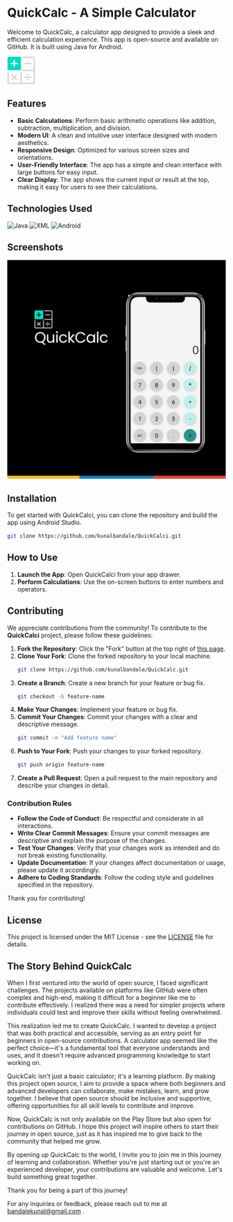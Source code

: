 # QuickCalc - A Simple Calculator 

   
Welcome to QuickCalc, a calculator app designed to provide a sleek and efficient calculation experience. This app is open-source and available on GitHub. It is built using Java for Android.

![App Icon](images/app-icon.png)



## Features

- **Basic Calculations**: Perform basic arithmetic operations like addition, subtraction, multiplication, and division.
- **Modern UI**: A clean and intuitive user interface designed with modern aesthetics.
- **Responsive Design**: Optimized for various screen sizes and orientations.
- **User-Friendly Interface**: The app has a simple and clean interface with large buttons for easy input.
- **Clear Display**: The app shows the current input or result at the top, making it easy for users to see their calculations.

## Technologies Used

![Java](https://img.shields.io/badge/Java-ED8B00?style=for-the-badge&logo=java&logoColor=white)
![XML](https://img.shields.io/badge/XML-FF9900?style=for-the-badge&logo=xml&logoColor=white)
![Android](https://img.shields.io/badge/Android-3DDC84?style=for-the-badge&logo=android&logoColor=white)

## Screenshots

![](images/screenshot.png)

## Installation

To get started with QuickCalci, you can clone the repository and build the app using Android Studio.

```bash
git clone https://github.com/kunalbandale/QuickCalci.git
```

## How to Use

1. **Launch the App**: Open QuickCalci from your app drawer.
2. **Perform Calculations**: Use the on-screen buttons to enter numbers and operators.

## Contributing

We appreciate contributions from the community! To contribute to the **QuickCalci** project, please follow these guidelines:

1. **Fork the Repository**: Click the "Fork" button at the top right of [this page](https://github.com/kunalbandale/QuickCalc.git).
2. **Clone Your Fork**: Clone the forked repository to your local machine.
   ```bash
   git clone https://github.com/kunalbandale/QuickCalc.git
   ```
3. **Create a Branch**: Create a new branch for your feature or bug fix.
   ```bash
   git checkout -b feature-name
   ```
4. **Make Your Changes**: Implement your feature or bug fix.
5. **Commit Your Changes**: Commit your changes with a clear and descriptive message.
   ```bash
   git commit -m "Add feature name"
   ```
6. **Push to Your Fork**: Push your changes to your forked repository.
   ```bash
   git push origin feature-name
   ```
7. **Create a Pull Request**: Open a pull request to the main repository and describe your changes in detail.

### Contribution Rules

- **Follow the Code of Conduct**: Be respectful and considerate in all interactions.
- **Write Clear Commit Messages**: Ensure your commit messages are descriptive and explain the purpose of the changes.
- **Test Your Changes**: Verify that your changes work as intended and do not break existing functionality.
- **Update Documentation**: If your changes affect documentation or usage, please update it accordingly.
- **Adhere to Coding Standards**: Follow the coding style and guidelines specified in the repository.

Thank you for contributing!

## License

This project is licensed under the MIT License - see the [LICENSE](LICENSE) file for details.


## The Story Behind QuickCalc
When I first ventured into the world of open source, I faced significant challenges. The projects available on platforms like GitHub were often complex and high-end, making it difficult for a beginner like me to contribute effectively. I realized there was a need for simpler projects where individuals could test and improve their skills without feeling overwhelmed.

This realization led me to create QuickCalc. I wanted to develop a project that was both practical and accessible, serving as an entry point for beginners in open-source contributions. A calculator app seemed like the perfect choice—it's a fundamental tool that everyone understands and uses, and it doesn't require advanced programming knowledge to start working on.

QuickCalc isn't just a basic calculator; it's a learning platform. By making this project open source, I aim to provide a space where both beginners and advanced developers can collaborate, make mistakes, learn, and grow together. I believe that open source should be inclusive and supportive, offering opportunities for all skill levels to contribute and improve.

Now, QuickCalc is not only available on the Play Store but also open for contributions on GitHub. I hope this project will inspire others to start their journey in open source, just as it has inspired me to give back to the community that helped me grow.

By opening up QuickCalc to the world, I invite you to join me in this journey of learning and collaboration. Whether you're just starting out or you're an experienced developer, your contributions are valuable and welcome. Let's build something great together.

Thank you for being a part of this journey!

For any inquiries or feedback, please reach out to me at bandalekunal@gmail.com .
